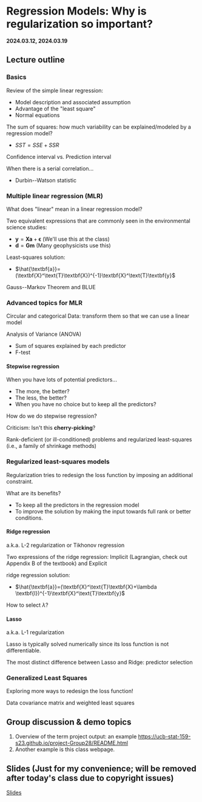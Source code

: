 # Regression Models: Why is regularization so important?

**2024.03.12, 2024.03.19**

## Lecture outline

### Basics

Review of the simple linear regression:
- Model description and associated assumption
- Advantage of the "least square"
- Normal equations

The sum of squares: how much variability can be explained/modeled by a regression model?
- $SST = SSE + SSR$

Confidence interval vs. Prediction interval

When there is a serial correlation...
- Durbin--Watson statistic

### Multiple linear regression (MLR)

What does "linear" mean in a linear regression model?

Two equivalent expressions that are commonly seen in the environmental science studies: 
- $\textbf{y} = \textbf{X}\textbf{a} + \boldsymbol{\epsilon}$    (We'll use this at the class)
- $\textbf{d} = \textbf{G}\textbf{m}$    (Many geophysicists use this)

Least-squares solution:
- $\hat{\textbf{a}}=(\textbf{X}^\text{T}\textbf{X})^{-1}\textbf{X}^\text{T}\textbf{y}$

Gauss--Markov Theorem and BLUE

### Advanced topics for MLR

Circular and categorical Data: transform them so that we can use a linear model

Analysis of Variance (ANOVA)
- Sum of squares explained by each predictor
- F-test

#### Stepwise regression

When you have lots of potential predictors...
- The more, the better?
- The less, the better?
- When you have no choice but to keep all the predictors?

How do we do stepwise regression?

Criticism: Isn't this **cherry-picking**?

Rank-deficient (or ill-conditioned) problems and regularized least-squares (i.e., a family of shrinkage methods)

### Regularized least-squares models

Regularization tries to redesign the loss function by imposing an additional constraint.

What are its benefits?
- To keep all the predictors in the regression model
- To improve the solution by making the input towards full rank or better conditions.

#### Ridge regression

a.k.a. L-2 regularization or Tikhonov regression 

Two expressions of the ridge regression: Implicit (Lagrangian, check out Appendix B of the textbook) and Explicit

ridge regression solution:
- $\hat{\textbf{a}}=(\textbf{X}^\text{T}\textbf{X}+\lambda \textbf{I})^{-1}\textbf{X}^\text{T}\textbf{y}$

How to select $\lambda$?

#### Lasso

a.k.a. L-1 regularization

Lasso is typically solved numerically since its loss function is not differentiable.

The most distinct difference between Lasso and Ridge: predictor selection

### Generalized Least Squares

Exploring more ways to redesign the loss function!

Data covariance matrix and weighted least squares

## Group discussion & demo topics

1. Overview of the term project output: an example https://ucb-stat-159-s23.github.io/project-Group28/README.html 
2. Another example is this class webpage.

## Slides (Just for my convenience; will be removed after today's class due to copyright issues)

[Slides](https://docs.google.com/presentation/d/17eIMIMbfPACRaUueoTIXn2FfH2eFSqOPnURORtjEc3g/edit?usp=sharing)
